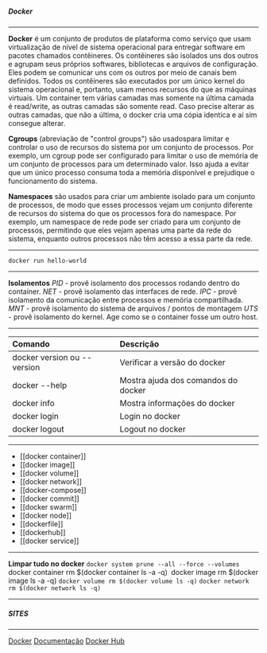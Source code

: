 
##### Docker
***
**Docker** é um conjunto de produtos de plataforma como serviço que usam virtualização de nível de sistema operacional para entregar software em pacotes chamados contêineres.
Os contêineres são isolados uns dos outros e agrupam seus próprios softwares, bibliotecas e arquivos de configuração. 
Eles podem se comunicar uns com os outros por meio de canais bem definidos.
Todos os contêineres são executados por um único kernel do sistema operacional e, portanto, usam menos recursos do que as máquinas virtuais.
Um container tem várias camadas mas somente na última camada é read/write, as outras camadas são somente read.
Caso precise alterar as outras camadas, que não a última, o docker cria uma cópia identica e aí sim consegue alterar.

**Cgroups** (abreviação de "control groups") são usados ​​para limitar e controlar o uso de recursos do sistema por um conjunto de processos. Por exemplo, um cgroup pode ser configurado para limitar o uso de memória de um conjunto de processos para um determinado valor. Isso ajuda a evitar que um único processo consuma toda a memória disponível e prejudique o funcionamento do sistema.

**Namespaces** são usados ​​para criar um ambiente isolado para um conjunto de processos, de modo que esses processos vejam um conjunto diferente de recursos do sistema do que os processos fora do namespace. Por exemplo, um namespace de rede pode ser criado para um conjunto de processos, permitindo que eles vejam apenas uma parte da rede do sistema, enquanto outros processos não têm acesso a essa parte da rede.

***
`docker run hello-world`

***
**Isolamentos**
*PID* - provê isolamento dos processos rodando dentro do container.
*NET* - provê isolamento das interfaces de rede.
*IPC* - provê isolamento da comunicação entre processos e memória compartilhada.
*MNT* - provê isolamento do sistema de arquivos / pontos de montagem
*UTS* - provê isolamento do kernel. Age como se o container fosse um outro host.

***
|Comando|Descrição|
|:--|:--|
|docker version ou --version|Verificar a versão do docker|
|docker --help| Mostra ajuda dos comandos do docker|
| docker info| Mostra informações do docker|
|docker login| Login no docker|
|docker logout| Logout no docker|

***
* [[docker container]]
* [[docker image]]
* [[docker volume]]
* [[docker network]]
* [[docker-compose]]
* [[docker commit]]
* [[docker swarm]]
* [[docker node]]
* [[dockerfile]]
* [[dockerhub]]
* [[docker service]]

***
**Limpar tudo no docker**
`docker system prune --all --force --volumes
`docker container rm $(docker container ls -a -q)`
`docker image rm $(docker image ls -a -q)
`docker volume rm $(docker volume ls -q)`
`docker network rm $(docker network ls -q)`
***

##### SITES
***
[Docker](https://www.docker.com/)
[Documentação](https://docs.docker.com/)
[Docker Hub](https://hub.docker.com/)












